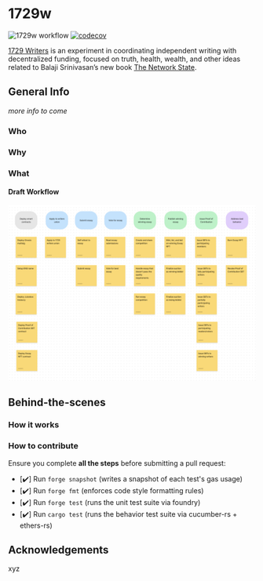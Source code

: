 # 1729w

![1729w workflow](https://github.com/neodaoist/1729w/actions/workflows/ci.yml/badge.svg)
[![codecov](https://codecov.io/gh/neodaoist/1729w/branch/main/graph/badge.svg?token=M52NC4Q3SW)](https://codecov.io/gh/neodaoist/1729w)

[1729 Writers](https://paper.li/1729writers) is an experiment in coordinating independent writing with decentralized funding, focused on truth, health, wealth, and other ideas related to Balaji Srinivasan’s new book [The Network State](https://thenetworkstate.com).

## General Info

_more info to come_

### Who

### Why

### What

#### Draft Workflow

![Story Map 3](./files/story-map-3.png)

## Behind-the-scenes

### How it works

### How to contribute

Ensure you complete **all the steps** before submitting a pull request:

- [✔️] Run `forge snapshot` (writes a snapshot of each test's gas usage)
- [✔️] Run `forge fmt` (enforces code style formatting rules)
- [✔️] Run `forge test` (runs the unit test suite via foundry)
- [✔️] Run `cargo test` (runs the behavior test suite via cucumber-rs + ethers-rs)

## Acknowledgements

xyz
